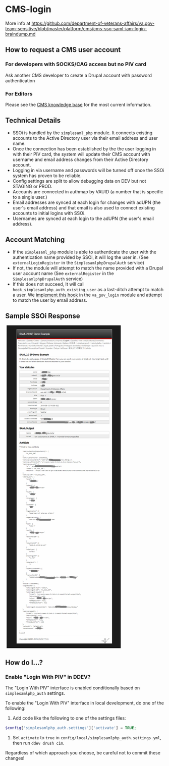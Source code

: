 # CMS-login

More info at https://github.com/department-of-veterans-affairs/va.gov-team-sensitive/blob/master/platform/cms/cms-sso-saml-iam-login-braindump.md

## How to request a CMS user account

### For developers with SOCKS/CAG access but no PIV card

Ask another CMS developer to create a Drupal account with password authentication

### For Editors

Please see the [CMS knowledge base](https://prod.cms.va.gov/help/cms-basics/how-to-request-a-cms-account) for the most current information.

## Technical Details

- SSOi is handled by the `simplesaml_php` module.  It connects existing accounts to the Active Directory user via their email address and user name.
- Once the connection has been established by the the user logging in with their PIV card, the system will update their CMS account with username and email address changes from their Active Directory account.
- Logging in via username and passwords will be turned off once the SSOi system has proven to be reliable.
- Config settings are split to allow debugging data on DEV but not STAGING or PROD.
- Accounts are connected in authmap by VAUID (a number that is specific to a single user.)
- Email addresses are synced at each login for changes with adUPN (the user's email address) and that email is also used to connect existing accounts to initial logins with SSOi.
- Usernames are synced at each login to the adUPN (the user's email address).

## Account Matching

- If the `simplesaml_php` module is able to authenticate the user with the authentication name provided by SSOi, it will log the user in. (See `externalLoginRegister` in the `SimplesamlphpDrupalAuth` service)
- If not, the module will attempt to match the name provided with a Drupal user account name (See `externalRegister` in the `SimplesamlphpDrupalAuth` service)
- If this does not succeed, It will call `hook_simplesamlphp_auth_existing_user` as a last-ditch attempt to match a user. We [implement this hook](https://github.com/department-of-veterans-affairs/va.gov-cms/blob/f4bfe6ce7c226668d715b28ff5ec176ea76827e0/docroot/modules/custom/va_gov_login/va_gov_login.module#L28) in the `va_gov_login` module and attempt to match the user by email address.

## Sample SSOi Response
![Sample simplesaml response](images/ssoi-response.png)

## How do I...?

### Enable "Login With PIV" in DDEV?

The "Login With PIV" interface is enabled conditionally based on `simplesamlphp_auth` settings.

To enable the "Login With PIV" interface in local development, do one of the following:

1. Add code like the following to one of the settings files:

```php
$config['simplesamlphp_auth.settings']['activate'] = TRUE;
```

1. Set `activate` to `true` in `config/local/simplesamlphp_auth.settings.yml`, then run `ddev drush cim`.

Regardless of which approach you choose, be careful not to commit these changes!
